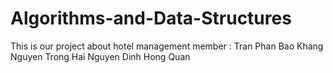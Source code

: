 # Algorithms-and-Data-Structures
This is our project about hotel management
member : Tran Phan Bao Khang
         Nguyen Trong Hai
         Nguyen Dinh Hong Quan

